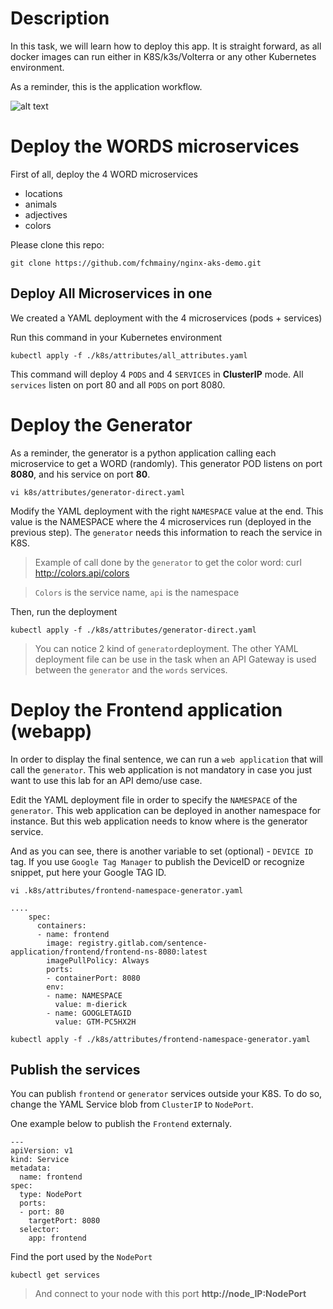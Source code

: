 # Description
In this task, we will learn how to deploy this app. It is straight forward, as all docker images can run either in K8S/k3s/Volterra or any other Kubernetes environment.

As a reminder, this is the application workflow.

  ![alt text](../../docs/images/task1-topology.jpg)

# Deploy the WORDS microservices
First of all, deploy the 4 WORD microservices
- locations
- animals
- adjectives
- colors

Please clone this repo:
```
git clone https://github.com/fchmainy/nginx-aks-demo.git
```

## Deploy All Microservices in one
We created a YAML deployment with the 4 microservices (pods + services)

Run this command in your Kubernetes environment

```
kubectl apply -f ./k8s/attributes/all_attributes.yaml
```

This command will deploy 4 `PODS` and 4 `SERVICES` in **ClusterIP** mode. All `services` listen on port 80 and all `PODS` on port 8080.

# Deploy the Generator
As a reminder, the generator is a python application calling each microservice to get a WORD (randomly). This generator POD listens on port **8080**, and his service on port **80**.

```
vi k8s/attributes/generator-direct.yaml
```

Modify the YAML deployment with the right `NAMESPACE` value at the end. This value is the NAMESPACE where the 4 microservices run (deployed in the previous step). The `generator` needs this information to reach the service in K8S.

> Example of call done by the `generator` to get the color word: curl http://colors.api/colors

> `Colors` is the service name, `api` is the namespace

Then, run the deployment
```
kubectl apply -f ./k8s/attributes/generator-direct.yaml
```

> You can notice 2 kind of `generator`deployment. The other YAML deployment file can be use in the task when an API Gateway is used between the `generator` and the `words` services.

# Deploy the Frontend application (webapp)
In order to display the final sentence, we can run a `web application` that will call the `generator`.
This web application is not mandatory in case you just want to use this lab for an API demo/use case.

Edit the YAML deployment file in order to specify the `NAMESPACE` of the `generator`. This web application can be deployed in another namespace for instance. But this web application needs to know where is the generator service.

And as you can see, there is another variable to set (optional) - `DEVICE ID` tag. If you use `Google Tag Manager` to publish the DeviceID or recognize snippet, put here your Google TAG ID.

```
vi .k8s/attributes/frontend-namespace-generator.yaml
```

```
....
    spec:
      containers:
      - name: frontend
        image: registry.gitlab.com/sentence-application/frontend/frontend-ns-8080:latest
        imagePullPolicy: Always
        ports:
        - containerPort: 8080
        env:
        - name: NAMESPACE
          value: m-dierick
        - name: GOOGLETAGID
          value: GTM-PC5HX2H
```

```
kubectl apply -f ./k8s/attributes/frontend-namespace-generator.yaml
```

## Publish the services
You can publish `frontend` or `generator` services outside your K8S. To do so, change the YAML Service blob from `ClusterIP` to `NodePort`.

One example below to publish the `Frontend` externaly.

```
---
apiVersion: v1
kind: Service
metadata:
  name: frontend
spec:
  type: NodePort
  ports:
  - port: 80
    targetPort: 8080
  selector:
    app: frontend
```

Find the port used by the `NodePort`
```
kubectl get services
```

> And connect to your node with this port **http://node_IP:NodePort**


